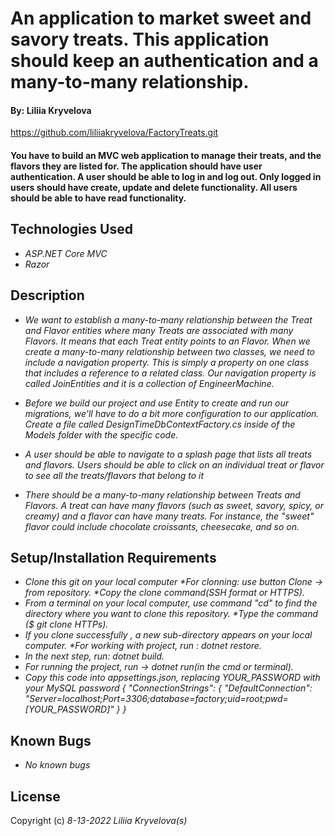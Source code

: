 # An application to market sweet and savory treats. This application should keep an authentication and a many-to-many relationship.  

#### By: Liliia Kryvelova

https://github.com/liliiakryvelova/FactoryTreats.git

#### You have to build an MVC web application to manage their treats, and the flavors they are listed for. The application should have user authentication. A user should be able to log in and log out. Only logged in users should have create, update and delete functionality. All users should be able to have read functionality.

## Technologies Used

* _ASP.NET Core MVC_
* _Razor_

## Description

* _We want to establish a many-to-many relationship between the Treat and Flavor entities where many Treats are associated with many Flavors. It means that each Treat entity points to an Flavor. When we create a many-to-many relationship between two classes, we need to include a navigation property. This is simply a property on  one class that includes a reference to a related class. Our navigation property is called JoinEntities and it is a collection of EngineerMachine._

* _Before we build our project and use Entity to create and run our migrations, we'll have to do a bit more configuration to our application. Create a file called DesignTimeDbContextFactory.cs inside of the Models folder with the specific code._

* _A user should be able to navigate to a splash page that lists all treats and flavors. Users should be able to click on an individual treat or flavor to see all the treats/flavors that belong to it_
* _There should be a many-to-many relationship between Treats and Flavors. A treat can have many flavors (such as sweet, savory, spicy, or creamy) and a flavor can have many treats. For instance, the "sweet" flavor could include chocolate croissants, cheesecake, and so on._


## Setup/Installation Requirements

* _Clone this git on your local computer *For clonning: use button Clone -> from repository. *Copy the clone command(SSH format or HTTPS)._
* _From a terminal on your local computer, use command "cd" to find the directory where you want to clone this repository. *Type the command ($ git clone HTTPs)._
* _If you clone successfully , a new sub-directory appears on your local computer. *For working with project, run : dotnet restore._
* _In the next step, run: dotnet build._
* _For running the project, run -> dotnet run(in the cmd or terminal)._ 
* _Copy this code into appsettings.json, replacing YOUR_PASSWORD with your MySQL password { "ConnectionStrings": { "DefaultConnection": "Server=localhost;Port=3306;database=factory;uid=root;pwd=[YOUR_PASSWORD]" } }_



## Known Bugs
* _No known bugs_

## License


Copyright (c) _8-13-2022_ _Liliia Kryvelova(s)_

